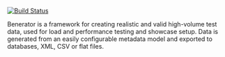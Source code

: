 [![Build Status](https://travis-ci.org/aravindc/benerator.svg?branch=master)](https://travis-ci.org/aravindc/benerator.svg?branch=master)

Benerator is a framework for creating realistic and valid high-volume test data, used for load and performance testing and showcase setup. Data is generated from an easily configurable metadata model and exported to databases, XML, CSV or flat files.
